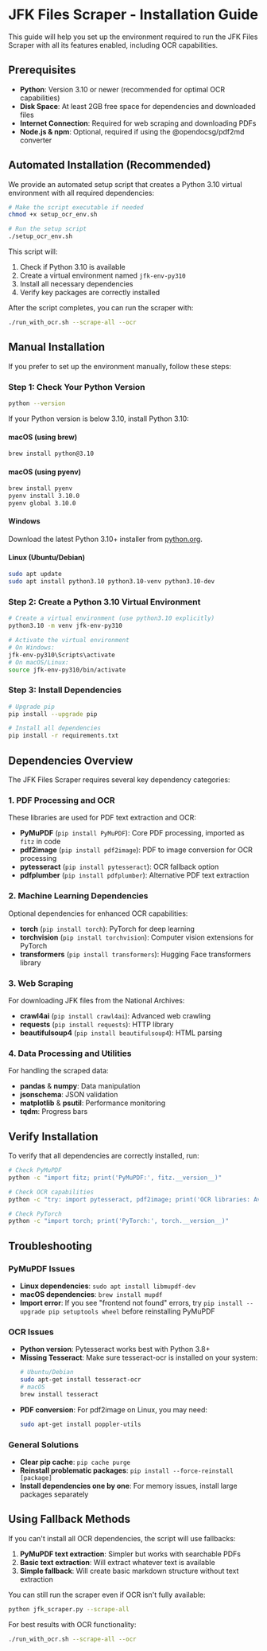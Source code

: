 # JFK Files Scraper - Installation Guide

This guide will help you set up the environment required to run the JFK Files Scraper with all its features enabled, including OCR capabilities.

## Prerequisites

- **Python**: Version 3.10 or newer (recommended for optimal OCR capabilities)
- **Disk Space**: At least 2GB free space for dependencies and downloaded files
- **Internet Connection**: Required for web scraping and downloading PDFs
- **Node.js & npm**: Optional, required if using the @opendocsg/pdf2md converter

## Automated Installation (Recommended)

We provide an automated setup script that creates a Python 3.10 virtual environment with all required dependencies:

```bash
# Make the script executable if needed
chmod +x setup_ocr_env.sh

# Run the setup script
./setup_ocr_env.sh
```

This script will:
1. Check if Python 3.10 is available
2. Create a virtual environment named `jfk-env-py310`
3. Install all necessary dependencies
4. Verify key packages are correctly installed

After the script completes, you can run the scraper with:

```bash
./run_with_ocr.sh --scrape-all --ocr
```

## Manual Installation

If you prefer to set up the environment manually, follow these steps:

### Step 1: Check Your Python Version

```bash
python --version
```

If your Python version is below 3.10, install Python 3.10:

#### macOS (using brew)
```bash
brew install python@3.10
```

#### macOS (using pyenv)
```bash
brew install pyenv
pyenv install 3.10.0
pyenv global 3.10.0
```

#### Windows
Download the latest Python 3.10+ installer from [python.org](https://www.python.org/downloads/).

#### Linux (Ubuntu/Debian)
```bash
sudo apt update
sudo apt install python3.10 python3.10-venv python3.10-dev
```

### Step 2: Create a Python 3.10 Virtual Environment

```bash
# Create a virtual environment (use python3.10 explicitly)
python3.10 -m venv jfk-env-py310

# Activate the virtual environment
# On Windows:
jfk-env-py310\Scripts\activate
# On macOS/Linux:
source jfk-env-py310/bin/activate
```

### Step 3: Install Dependencies

```bash
# Upgrade pip
pip install --upgrade pip

# Install all dependencies
pip install -r requirements.txt
```

## Dependencies Overview

The JFK Files Scraper requires several key dependency categories:

### 1. PDF Processing and OCR

These libraries are used for PDF text extraction and OCR:

- **PyMuPDF** (`pip install PyMuPDF`): Core PDF processing, imported as `fitz` in code
- **pdf2image** (`pip install pdf2image`): PDF to image conversion for OCR processing
- **pytesseract** (`pip install pytesseract`): OCR fallback option
- **pdfplumber** (`pip install pdfplumber`): Alternative PDF text extraction

### 2. Machine Learning Dependencies

Optional dependencies for enhanced OCR capabilities:

- **torch** (`pip install torch`): PyTorch for deep learning
- **torchvision** (`pip install torchvision`): Computer vision extensions for PyTorch
- **transformers** (`pip install transformers`): Hugging Face transformers library

### 3. Web Scraping

For downloading JFK files from the National Archives:

- **crawl4ai** (`pip install crawl4ai`): Advanced web crawling
- **requests** (`pip install requests`): HTTP library
- **beautifulsoup4** (`pip install beautifulsoup4`): HTML parsing

### 4. Data Processing and Utilities

For handling the scraped data:

- **pandas** & **numpy**: Data manipulation
- **jsonschema**: JSON validation
- **matplotlib** & **psutil**: Performance monitoring
- **tqdm**: Progress bars

## Verify Installation

To verify that all dependencies are correctly installed, run:

```bash
# Check PyMuPDF
python -c "import fitz; print('PyMuPDF:', fitz.__version__)"

# Check OCR capabilities
python -c "try: import pytesseract, pdf2image; print('OCR libraries: Available'); except ImportError as e: print(f'OCR libraries not available: {e}')"

# Check PyTorch
python -c "import torch; print('PyTorch:', torch.__version__)"
```

## Troubleshooting

### PyMuPDF Issues

- **Linux dependencies**: `sudo apt install libmupdf-dev`
- **macOS dependencies**: `brew install mupdf`
- **Import error**: If you see "frontend not found" errors, try `pip install --upgrade pip setuptools wheel` before reinstalling PyMuPDF

### OCR Issues

- **Python version**: Pytesseract works best with Python 3.8+ 
- **Missing Tesseract**: Make sure tesseract-ocr is installed on your system:
  ```bash
  # Ubuntu/Debian
  sudo apt-get install tesseract-ocr
  # macOS
  brew install tesseract
  ```
- **PDF conversion**: For pdf2image on Linux, you may need:
  ```bash
  sudo apt-get install poppler-utils
  ```

### General Solutions

- **Clear pip cache**: `pip cache purge`
- **Reinstall problematic packages**: `pip install --force-reinstall [package]`
- **Install dependencies one by one**: For memory issues, install large packages separately

## Using Fallback Methods

If you can't install all OCR dependencies, the script will use fallbacks:

1. **PyMuPDF text extraction**: Simpler but works with searchable PDFs
2. **Basic text extraction**: Will extract whatever text is available
3. **Simple fallback**: Will create basic markdown structure without text extraction

You can still run the scraper even if OCR isn't fully available:

```bash
python jfk_scraper.py --scrape-all
```

For best results with OCR functionality:

```bash
./run_with_ocr.sh --scrape-all --ocr
```
